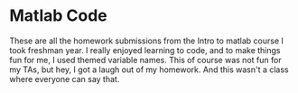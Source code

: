 # Matlab Code
These are all the homework submissions from the Intro to matlab course I took freshman year. I really enjoyed learning to code, and to make things fun for me, I used themed variable names. This of course was not fun for my TAs, but hey, I got a laugh out of my homework. And this wasn't a class where everyone can say that. 
